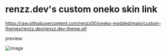# renzz.dev's custom oneko skin link

https://raw.githubusercontent.com/renzz00/oneko-modded/main/custom-themes/renzz.dev/renzz.dev-theme.gif

preview:

![image](https://github.com/renzz00/oneko-modded/assets/148696025/65a8744e-cdea-4209-b21f-686c2263fbc4)
